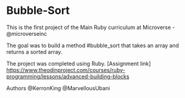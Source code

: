# Bubble-Sort

This is the first project of the Main Ruby curriculum at Microverse - @microverseinc

The goal was to build a method #bubble_sort that takes an array and returns a sorted array.

The project was completed using Ruby. [Assignment link] https://www.theodinproject.com/courses/ruby-programming/lessons/advanced-building-blocks

Authors @KerronKing @MarvellousUbani